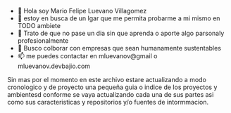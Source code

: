 - 👋 Hola soy Mario Felipe Luevano Villagomez
- 👀 estoy  en busca de un lgar que me permita probarme a mi mismo en TODO ambiete
- 🌱 Trato de que no pase un dia sin que aprenda o aporte algo  parsonaly profesionalmente
- 💞️ Busco colborar con empresas que sean humanamente sustentables
- 📫 me puedes contactar en mluevanov@gmail o mluevanov.devbajio.com

<!---
Hoy dia  20 de noviembre comienzo con un portafolio de trabajo y  habilidades donde no solo pretendo  mostrar mis trabajos sino crear proyectos que den fe y muestra de 
el impacto  que puedo crear o no en un ambiente  laboral-personal-social  y seran una serie de proyectos dsde  cosas basicas hasta algunhas mas rebuscadas elaboradas y de vanguardia --->


Sin mas por el momento en este  archivo  estare actualizando a modo  cronologico y de proyecto una pequeña guia  o indice de los proyectos y ambientesd  conforme se vaya  actualizando cada una de sus partes
asi como sus caracteristicas y repositorios  y/o fuentes de intormmacion.

